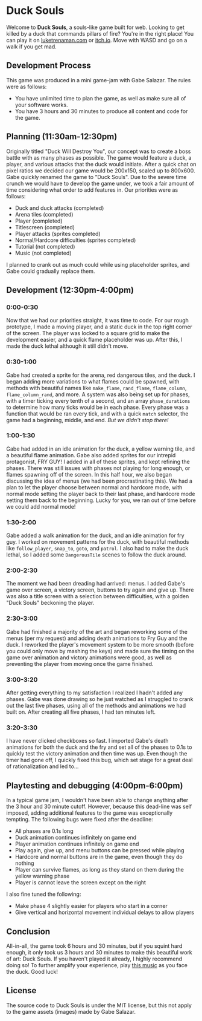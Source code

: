 # Duck Souls
Welcome to **Duck Souls**, a souls-like game built for web. Looking to get killed by a duck that commands pillars of fire? You're in the right place! You can play it on [luketrenaman.com](https://luketrenaman.com/ducksouls) or [itch.io](https://luketrenaman.itch.io/ducksouls). Move with WASD and go on a walk if you get mad.
## Development Process
This game was produced in a mini game-jam with Gabe Salazar. The rules were as follows:

 - You have unlimited time to plan the game, as well as make sure all of your software works.
 - You have 3 hours and 30 minutes to produce all content and code for the game.
 ## Planning (11:30am-12:30pm)
 Originally titled "Duck Will Destroy You", our concept was to create a boss battle with as many phases as possible. The game would feature a duck, a player, and various attacks that the duck would initiate. After a quick chat on pixel ratios we decided our game would be 200x150, scaled up to 800x600. Gabe quickly renamed the game to "Duck Souls".
 Due to the severe time crunch we would have to develop the game under, we took a fair amount of time considering what order to add features in. Our priorities were as follows:
 
 - Duck and duck attacks (completed)
 - Arena tiles (completed)
 - Player (completed)
 - Titlescreen (completed)
 - Player attacks (sprites completed)
 - Normal/Hardcore difficulties (sprites completed)
 - Tutorial (not completed)
 - Music (not completed)

I planned to crank out as much could while using placeholder sprites, and Gabe could gradually replace them.
## Development (12:30pm-4:00pm)
### 0:00-0:30
Now that we had our priorities straight, it was time to code. For our rough prototype, I made a moving player, and a static duck in the top right corner of the screen. The player was locked to a square grid to make the development easier, and a quick flame placeholder was up. After this, I made the duck lethal although it still didn't move.
### 0:30-1:00
Gabe had created a sprite for the arena, red dangerous tiles, and the duck. I began adding more variations to what flames could be spawned, with methods with beautiful names like `make_flame`, `rand_flame`, `flame_column`, `flame_column_rand`, and more. A system was also being set up for phases, with a timer ticking every tenth of a second, and an array `phase_durations` to determine how many ticks would be in each phase. Every phase was a function that would be ran every tick, and with a quick `match` selector, the game had a beginning, middle, and end. *But we didn't stop there!*
### 1:00-1:30
Gabe had added in an idle animation for the duck, a yellow warning tile, and a beautiful flame animation. Gabe also added sprites for our intrepid protagonist, FRY GUY! I added in all of these sprites, and kept refining the phases. There was still issues with phases not playing for long enough, or flames spawning off of the screen. In this half hour, we also began discussing the idea of menus (we had been procrastinating this). We had a plan to let the player choose between normal and hardcore mode, with normal mode setting the player back to their last phase, and hardcore mode setting them back to the beginning. Lucky for you, we ran out of time before we could add normal mode!
### 1:30-2:00
Gabe added a walk animation for the duck, and an idle animation for fry guy. I worked on   movement patterns for the duck, with beautiful methods like `follow_player`, `snap_to`, `goto`, and `patrol`. I also had to make the duck lethal, so I added some `DangerousTile` scenes to follow the duck around.
### 2:00-2:30
The moment we had been dreading had arrived: menus. I added Gabe's game over screen, a victory screen, buttons to try again and give up. There was also a title screen with a selection between difficulties, with a golden "Duck Souls" beckoning the player.
### 2:30-3:00
Gabe had finished a majority of the art and began reworking some of the menus (per my request) and adding death animations to Fry Guy and the duck. I reworked the player's movement system to be more smooth (before you could only move by mashing the keys) and made sure the timing on the game over animation and victory animations were good, as well as preventing the player from moving once the game finished.
### 3:00-3:20
After getting everything to my satisfaction I realized I hadn't added any phases. Gabe was done drawing so he just watched as I struggled to crank out the last five phases, using all of the methods and animations we had built on. After creating all five phases, I had ten minutes left.
### 3:20-3:30
I have never clicked checkboxes so fast. I imported Gabe's death animations for both the duck and the fry and set all of the phases to 0.1s to quickly test the victory animation and then time was up. Even though the timer had gone off, I quickly fixed this bug, which set stage for a great deal of rationalization and led to...
## Playtesting and debugging (4:00pm-6:00pm)
In a typical game jam, I wouldn't have been able to change anything after the 3 hour and 30 minute cutoff. However, because this dead-line was self imposed, adding additional features to the game was exceptionally tempting. The following bugs were fixed after the deadline:

 - All phases are 0.1s long
 - Duck animation continues infinitely on game end
 - Player animation continues infinitely on game end
 - Play again, give up, and menu buttons can be pressed while playing
 - Hardcore and normal buttons are in the game, even though they do nothing
 - Player can survive flames, as long as they stand on them during the yellow warning phase
 - Player is cannot leave the screen except on the right

I also fine tuned the following:

 - Make phase 4 slightly easier for players who start in a corner
 - Give vertical and horizontal movement individual delays to allow players 

## Conclusion
All-in-all, the game took 6 hours and 30 minutes, but if you squint hard enough, it only took us 3 hours and 30 minutes to make this beautiful work of art: Duck Souls. If you haven't played it already, I highly recommend doing so! To further amplify your experience, play [this music](https://www.youtube.com/watch?v=Z9dNrmGD7mU) as you face the duck. Good luck!

## License
The source code to Duck Souls is under the MIT license, but this not apply to the game assets (images) made by Gabe Salazar.
